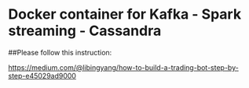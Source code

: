 # Docker container for Kafka - Spark streaming - Cassandra


##Please follow this instruction:

https://medium.com/@libingyang/how-to-build-a-trading-bot-step-by-step-e45029ad9000
